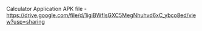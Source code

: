 Calculator Application APK file - https://drive.google.com/file/d/1igiBWfIsGXC5MegNhuhvd6xC_ybco8ed/view?usp=sharing
